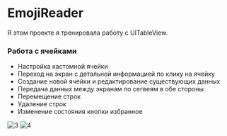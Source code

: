 # EmojiReader
Я этом проекте я тренировала работу с UITableView.

### Работа с ячейками
- Настройка кастомной ячейки
- Переход на экран с детальной информацией по клику на ячейку
- Создание новой ячейки и редактирование существующих данных
- Передача данных между экранам по сегвеям в обе стороны
- Перемещение строк
- Удаление строк
- Изменение состояния кнопки избранное

![3](https://user-images.githubusercontent.com/75809668/153762792-d961fa16-2b0a-447c-8aa1-57b5320e21e1.gif) ![4](https://user-images.githubusercontent.com/75809668/153762807-f31466d1-2ba9-4e4b-96a1-15c7f2a9d4f7.gif)



